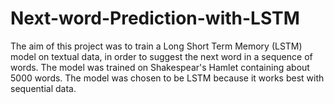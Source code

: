 # Next-word-Prediction-with-LSTM

The aim of this project was to train a Long Short Term Memory (LSTM) model on textual data, in order to suggest the next word in a sequence of words. The model was trained on Shakespear's Hamlet containing about 5000 words. The model was chosen to be LSTM because it works best with sequential data.